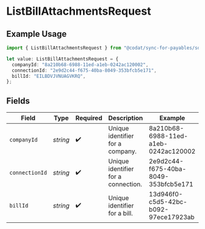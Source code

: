 # ListBillAttachmentsRequest

## Example Usage

```typescript
import { ListBillAttachmentsRequest } from "@codat/sync-for-payables/sdk/models/operations";

let value: ListBillAttachmentsRequest = {
  companyId: "8a210b68-6988-11ed-a1eb-0242ac120002",
  connectionId: "2e9d2c44-f675-40ba-8049-353bfcb5e171",
  billId: "EILBDVJVNUAGVKRQ",
};
```

## Fields

| Field                                | Type                                 | Required                             | Description                          | Example                              |
| ------------------------------------ | ------------------------------------ | ------------------------------------ | ------------------------------------ | ------------------------------------ |
| `companyId`                          | *string*                             | :heavy_check_mark:                   | Unique identifier for a company.     | 8a210b68-6988-11ed-a1eb-0242ac120002 |
| `connectionId`                       | *string*                             | :heavy_check_mark:                   | Unique identifier for a connection.  | 2e9d2c44-f675-40ba-8049-353bfcb5e171 |
| `billId`                             | *string*                             | :heavy_check_mark:                   | Unique identifier for a bill.        | 13d946f0-c5d5-42bc-b092-97ece17923ab |